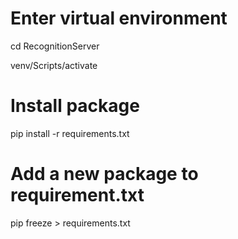 # Enter virtual environment
cd RecognitionServer

venv/Scripts/activate

# Install package
pip install -r requirements.txt

# Add a new package to requirement.txt
pip freeze > requirements.txt
